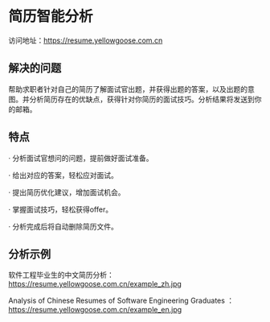 # 简历智能分析
访问地址：https://resume.yellowgoose.com.cn
## 解决的问题
帮助求职者针对自己的简历了解面试官出题，并获得出题的答案，以及出题的意图。并分析简历存在的优缺点，获得针对你简历的面试技巧。分析结果将发送到你的邮箱。


## 特点
· 分析面试官想问的问题，提前做好面试准备。

· 给出对应的答案，轻松应对面试。

· 提出简历优化建议，增加面试机会。

· 掌握面试技巧，轻松获得offer。

· 分析完成后将自动删除简历文件。

## 分析示例
软件工程毕业生的中文简历分析： https://resume.yellowgoose.com.cn/example_zh.jpg

Analysis of Chinese Resumes of Software Engineering Graduates
： https://resume.yellowgoose.com.cn/example_en.jpg
